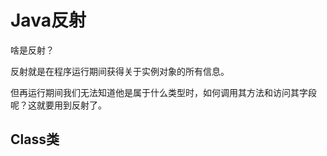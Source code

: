 # Java反射

 啥是反射？

反射就是在程序运行期间获得关于实例对象的所有信息。

但再运行期间我们无法知道他是属于什么类型时，如何调用其方法和访问其字段呢？这就要用到反射了。

## Class类

